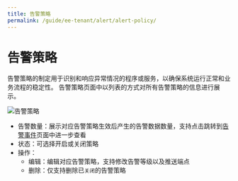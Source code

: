 ```yaml
---
title: 告警策略
permalink: /guide/ee-tenant/alert/alert-policy/
---
```


# 告警策略

告警策略的制定用于识别和响应异常情况的程序或服务，以确保系统运行正常和业务流程的稳定性。
告警策略页面中以列表的方式对所有告警策略的信息进行展示。

![告警策略](https://yunshan-guangzhou.oss-cn-beijing.aliyuncs.com/pub/pic/20230428644b424c9d434.png)

- 告警数量：展示对应告警策略生效后产生的告警数据数量，支持点击跳转到[告警事件](./alert-event/)页面中进一步查看
- 状态：可选择开启或关闭策略
- 操作：
  - 编辑：编辑对应告警策略，支持修改告警等级以及推送端点
  - 删除：仅支持删除已`关闭`的告警策略
  